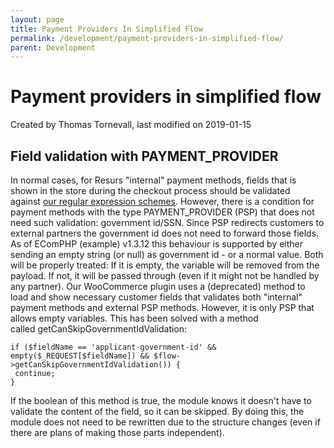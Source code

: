 ```yaml
---
layout: page
title: Payment Providers In Simplified Flow
permalink: /development/payment-providers-in-simplified-flow/
parent: Development
---
```



# Payment providers in simplified flow 
Created by Thomas Tornevall, last modified on 2019-01-15
## Field validation with PAYMENT_PROVIDER
In normal cases, for Resurs "internal" payment methods, fields that is
shown in the store during the checkout process should be validated
against [our regular expression
schemes](Customer-data---Regular-expressions_3440819.html). However,
there is a condition for payment methods with the type PAYMENT_PROVIDER
(PSP) that does not need such validation: government id/SSN. Since PSP
redirects customers to external partners the government id does not need
to forward those fields. As of EComPHP (example) v1.3.12 this behaviour
is supported by either sending an empty string (or null) as government
id - or a normal value. Both will be properly treated: If it is empty,
the variable will be removed from the payload. If not, it will be passed
through (even if it might not be handled by any partner).
Our WooCommerce plugin uses a (deprecated) method to load and show
necessary customer fields that validates both "internal" payment methods
and external PSP methods. However, it is only PSP that allows empty
variables. This has been solved with a method
called getCanSkipGovernmentIdValidation:
``` syntaxhighlighter-pre
if ($fieldName == 'applicant-government-id' && empty($_REQUEST[$fieldName]) && $flow->getCanSkipGovernmentIdValidation()) {
 continue;
}
```
If the boolean of this method is true, the module knows it doesn't have
to validate the content of the field, so it can be skipped. By doing
this, the module does not need to be rewritten due to the structure
changes (even if there are plans of making those parts independent).
